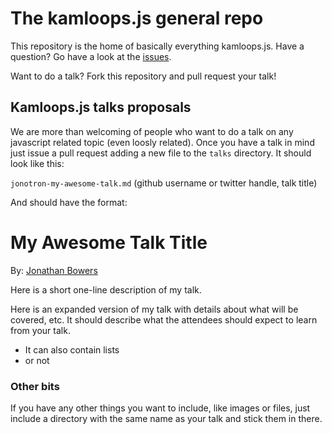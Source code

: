 The kamloops.js general repo
============================

This repository is the home of basically everything kamloops.js. Have a question? 
Go have a look at the [issues](https://github.com/kamloopsjs/general/issues).

Want to do a talk? Fork this repository and pull request your talk!


Kamloops.js talks proposals
---------------------------

We are more than welcoming of people who want to do a talk on any
javascript related topic (even loosly related). Once you have a talk in mind
just issue a pull request adding a new file to the `talks` directory. It should
look like this:

`jonotron-my-awesome-talk.md` 
(github username or twitter handle, talk title)

And should have the format:

My Awesome Talk Title
=====================

By: [Jonathan Bowers](http://twitter.com/thejonotron)

Here is a short one-line description of my talk.

Here is an expanded version of my talk with details about what will be 
covered, etc. It should describe what the attendees should expect to
learn from your talk.

* It can also contain lists
* or not

### Other bits

If you have any other things you want to include, like images or files, 
just include a directory with the same name as your talk and stick them
in there.
